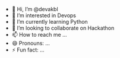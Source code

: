 - 👋 Hi, I’m @devakbl
- 👀 I’m interested in Devops
- 🌱 I’m currently learning Python
- 💞️ I’m looking to collaborate on Hackathon
- 📫 How to reach me ...
- 😄 Pronouns: ...
- ⚡ Fun fact: ...

<!---
devakbl/devakbl is a ✨ special ✨ repository because its `README.md` (this file) appears on your GitHub profile.
You can click the Preview link to take a look at your changes.
--->
